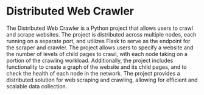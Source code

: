 # Distributed Web Crawler

The Distributed Web Crawler is a Python project that allows users to crawl and scrape websites. The project is distributed across multiple nodes, each running on a separate port, and utilizes Flask to serve as the endpoint for the scraper and crawler. The project allows users to specify a website and the number of levels of child pages to crawl, with each node taking on a portion of the crawling workload. Additionally, the project includes functionality to create a graph of the website and its child pages, and to check the health of each node in the network. The project provides a distributed solution for web scraping and crawling, allowing for efficient and scalable data collection.
